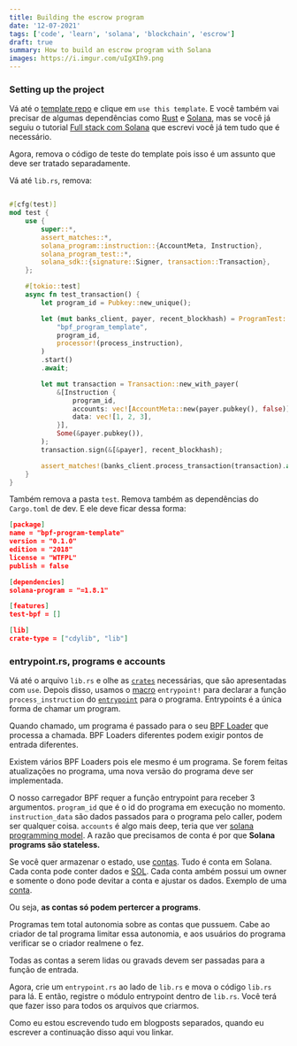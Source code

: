```yaml
---
title: Building the escrow program
date: '12-07-2021'
tags: ['code', 'learn', 'solana', 'blockchain', 'escrow']
draft: true
summary: How to build an escrow program with Solana
images: https://i.imgur.com/uIgXIh9.png
---
```


### Setting up the project

Vá até o [template repo](https://github.com/mvines/solana-bpf-program-template) e clique em `use this template`. E você também vai precisar de algumas dependências como [Rust](https://www.rust-lang.org/tools/install) e [Solana](https://docs.solana.com/cli/install-solana-cli-tools), mas se você já seguiu o tutorial [Full stack com Solana](https://vitorsalmeida.com/blog/fullstack-development-solana) que escrevi você já tem tudo que é necessário.

Agora, remova o código de teste do template pois isso é um assunto que deve ser tratado separadamente.

Vá até `lib.rs`, remova:

```rust

#[cfg(test)]
mod test {
    use {
        super::*,
        assert_matches::*,
        solana_program::instruction::{AccountMeta, Instruction},
        solana_program_test::*,
        solana_sdk::{signature::Signer, transaction::Transaction},
    };

    #[tokio::test]
    async fn test_transaction() {
        let program_id = Pubkey::new_unique();

        let (mut banks_client, payer, recent_blockhash) = ProgramTest::new(
            "bpf_program_template",
            program_id,
            processor!(process_instruction),
        )
        .start()
        .await;

        let mut transaction = Transaction::new_with_payer(
            &[Instruction {
                program_id,
                accounts: vec![AccountMeta::new(payer.pubkey(), false)],
                data: vec![1, 2, 3],
            }],
            Some(&payer.pubkey()),
        );
        transaction.sign(&[&payer], recent_blockhash);

        assert_matches!(banks_client.process_transaction(transaction).await, Ok(()));
    }
}
```

Também remova a pasta `test`. Remova também as dependências do `Cargo.toml` de dev. E ele deve ficar dessa forma:

```json
[package]
name = "bpf-program-template"
version = "0.1.0"
edition = "2018"
license = "WTFPL"
publish = false

[dependencies]
solana-program = "=1.8.1"

[features]
test-bpf = []

[lib]
crate-type = ["cdylib", "lib"]
```

### entrypoint.rs, programs e accounts

Vá até o arquivo `lib.rs` e olhe as [`crates`](https://doc.rust-lang.org/book/ch07-01-packages-and-crates.html) necessárias, que são apresentadas com `use`. Depois disso, usamos o [macro](https://doc.rust-lang.org/stable/book/ch19-06-macros.html) `entrypoint!` para declarar a função `process_instruction` do [`entrypoint`](https://docs.solana.com/developing/on-chain-programs/developing-rust#program-entrypoint) para o programa. Entrypoints é a única forma de chamar um program.

Quando chamado, um programa é passado para o seu [BPF Loader](https://docs.solana.com/developing/on-chain-programs/overview#loaders) que processa a chamada. BPF Loaders diferentes podem exigir pontos de entrada diferentes.

Existem vários BPF Loaders pois ele mesmo é um programa. Se forem feitas atualizações no programa, uma nova versão do programa deve ser implementada.

O nosso carregador BPF requer a função entrypoint para receber 3 argumentos. `program_id` que é o id do programa em execução no momento. `instruction_data` são dados passados para o programa pelo caller, podem ser qualquer coisa. `accounts` é algo mais deep, teria que ver [solana programming model](https://docs.solana.com/developing/programming-model/overview). A razão que precisamos de conta é por que **Solana programs são stateless.**

Se você quer armazenar o estado, use [contas](https://docs.solana.com/developing/programming-model/accounts). Tudo é conta em Solana. Cada conta pode conter dados e [SOL](https://docs.solana.com/terminology#sol). Cada conta ambém possui um owner e somente o dono pode devitar a conta e ajustar os dados. Exemplo de uma [conta](https://explorer.solana.com/address/6TkKqq15wXjqEjNg9zqTKADwuVATR9dW3rkNnsYme1ea).

Ou seja, **as contas só podem pertercer a programs**.

Programas tem total autonomia sobre as contas que pussuem. Cabe ao criador de tal programa limitar essa autonomia, e aos usuários do programa verificar se o criador realmene o fez.

Todas as contas a serem lidas ou gravads devem ser passadas para a função de entrada.

Agora, crie um `entrypoint.rs` ao lado de `lib.rs` e mova o código `lib.rs` para lá. E então, registre o módulo entrypoint dentro de `lib.rs`. Você terá que fazer isso para todos os arquivos que criarmos.

Como eu estou escrevendo tudo em blogposts separados, quando eu escrever a continuação disso aqui vou linkar.

